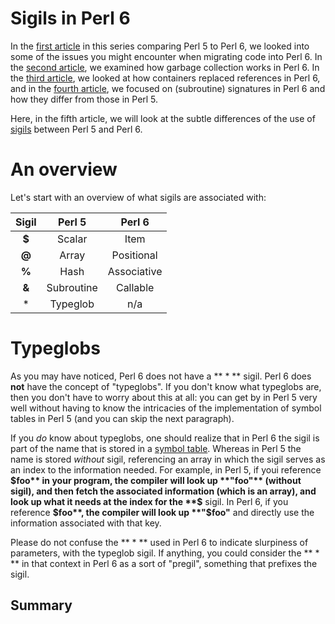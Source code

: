 Sigils in Perl 6
================

In the [first article](5to6-introduction.md) in this series comparing Perl 5
to Perl 6, we looked into some of the issues you might encounter when migrating
code into Perl 6. In the [second article](5to6-finalizing.md), we examined how
garbage collection works in Perl 6. In the [third article](5to6-containers.md),
we looked at how containers replaced references in Perl 6, and in the
[fourth article](5to6-signatures.md), we focused on (subroutine) signatures
in Perl 6 and how they differ from those in Perl 5.

Here, in the fifth article, we will look at the subtle differences of the use
of [sigils](https://www.perl.com/article/on-sigils/) between Perl 5 and Perl 6.

An overview
===========
Let's start with an overview of what sigils are associated with:

| Sigil  | Perl 5     | Perl 6      |
|:------:|:----------:|:-----------:|
| **$**  | Scalar     | Item        |
| **@**  | Array      | Positional  |
| **%**  | Hash       | Associative |
| **&**  | Subroutine | Callable    |
|   *    | Typeglob   | n/a         |

Typeglobs
=========
As you may have noticed, Perl 6 does not have a ** * ** sigil.  Perl 6 does
**not** have the concept of "typeglobs".  If you don't know what typeglobs
are, then you don't have to worry about this at all: you can get by in Perl 5
very well without having to know the intricacies of the implementation of
symbol tables in Perl 5 (and you can skip the next paragraph).

If you *do* know about typeglobs, one should realize that in Perl 6 the sigil
is part of the name that is stored in a
[symbol table](https://en.wikipedia.org/wiki/Symbol_table). Whereas in Perl 5
the name is stored *without* sigil, referencing an array in which the sigil
serves as an index to the information needed.  For example, in Perl 5, if youi
reference **$foo** in your program, the compiler will look up **"foo"**
(without sigil), and then fetch the associated information (which is an array),
and look up what it needs at the index for the **$** sigil.  In Perl 6, if you
reference **$foo**, the compiler will look up **"$foo"** and directly use the
information associated with that key.

Please do not confuse the ** * ** used in Perl 6 to indicate slurpiness of
parameters, with the typeglob sigil.  If anything, you could consider the
** * ** in that context in Perl 6 as a sort of "pregil", something that
prefixes the sigil.

Summary
-------

